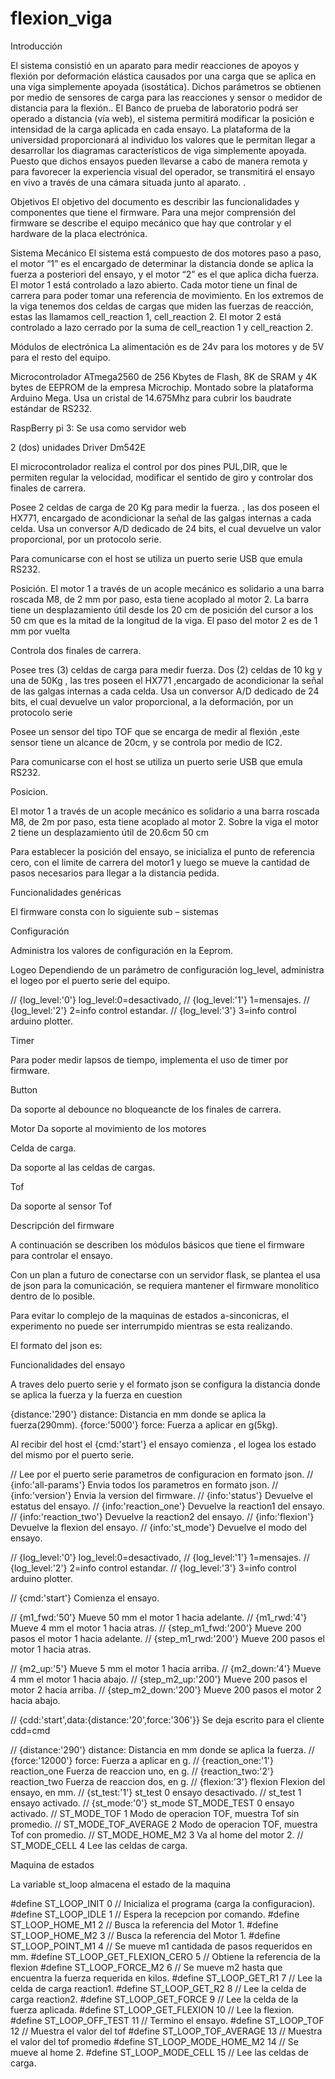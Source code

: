 # flexion_viga

Introducción 

El sistema consistió en un aparato para medir reacciones de apoyos y flexión por deformación elástica causados por una carga que se aplica en una viga simplemente apoyada (isostática). Dichos parámetros se obtienen por medio de sensores de carga para las reacciones y  sensor o medidor  de distancia para la flexión..
El Banco de prueba de laboratorio podrá ser operado a distancia (vía web), el sistema permitirá modificar la posición e intensidad de la carga aplicada en cada ensayo. 
La plataforma de la universidad proporcionará al individuo los valores que le permitan llegar a desarrollar los diagramas característicos de viga simplemente apoyada.
Puesto que dichos ensayos pueden llevarse a cabo de manera remota y para favorecer la experiencia visual del operador, se transmitirá el ensayo en vivo a través de una cámara situada junto al aparato.
.



Objetivos
El objetivo del documento es describir las funcionalidades y componentes que tiene el
firmware.
Para una mejor comprensión del firmware se describe el equipo mecánico que hay que
controlar y el hardware de la placa electrónica.

Sistema Mecánico
El sistema está compuesto  de dos motores paso a paso, el motor “1” es el encargado de determinar la distancia  donde se aplica la fuerza a posteriori del ensayo, y el motor “2” es el que aplica dicha fuerza.
El motor 1  está controlado a lazo abierto.
Cada motor tiene un final de carrera para poder tomar una referencia de movimiento.
En los extremos de la viga tenemos dos celdas de cargas que miden las fuerzas de reacción, estas las llamamos   cell_reaction 1, cell_reaction 2.
El motor 2 está controlado a lazo cerrado por la suma de  cell_reaction 1 y cell_reaction 2.

 
Módulos de electrónica
La alimentación es de 24v  para los motores y de 5V para el resto del equipo.

Microcontrolador ATmega2560 de 256 Kbytes de Flash, 8K de SRAM y 4K bytes de EEPROM de la empresa Microchip. Montado sobre la plataforma Arduino Mega. Usa un cristal de 14.675Mhz para cubrir los baudrate estándar de RS232.

RaspBerry pi 3: Se usa como servidor web 

2 (dos) unidades  Driver Dm542E 


El microcontrolador realiza el control por dos pines PUL,DIR,  que le permiten regular la velocidad, modificar el sentido de giro y controlar dos finales de carrera. 


Posee 2 celdas de carga de 20 Kg para medir la fuerza. , las dos poseen el HX771, encargado de acondicionar la señal de las galgas internas a cada celda. Usa un conversor A/D dedicado de 24 bits, el cual devuelve un valor proporcional,  por un protocolo serie.

Para comunicarse con el host se utiliza un puerto serie USB que emula  RS232.

Posición.
El motor 1 a través de un acople mecánico es solidario a una barra roscada M8, de 2 mm por paso, esta tiene acoplado al motor 2. La barra tiene un desplazamiento útil desde los 20 cm de posición del cursor a los 50 cm que es la mitad de la longitud de la viga. El paso del motor 2 es de 1 mm  por vuelta


Controla dos finales de carrera. 

Posee tres (3)  celdas de carga para medir fuerza. Dos (2) celdas  de  10 kg y una de 50Kg , las tres poseen el HX771 ,encargado de acondicionar la señal de las galgas  internas a cada celda. Usa un conversor A/D dedicado de 24 bits, el cual devuelve un valor proporcional, a la deformación, por un protocolo serie 

Posee un sensor del tipo TOF que se encarga de medir al flexión  ,este sensor tiene un alcance de 20cm, y se controla por medio de IC2.

Para comunicarse con el host se utiliza un puerto serie USB que emula  RS232.

Posicion.

El motor 1 a través de un acople mecánico es solidario a una barra roscada M8, de 2m por paso, esta tiene acoplado al motor 2. Sobre la viga el motor 2  tiene un desplazamiento útil de 20.6cm 50 cm
 

Para establecer la posición del ensayo, se inicializa el punto de referencia cero, con el limite de carrera del motor1 y luego se mueve la cantidad de pasos necesarios para llegar a la distancia pedida.



 Funcionalidades genéricas

El firmware consta con lo siguiente sub – sistemas 

Configuración

Administra los valores de configuración en la Eeprom.


Logeo
Dependiendo de un parámetro  de configuración  log_level, administra el logeo por el puerto serie del equipo. 

// {log_level:'0'}       log_level:0=desactivado,
// {log_level:'1'}                 1=mensajes.
// {log_level:'2'}                 2=info control estandar.
// {log_level:'3'}                 3=info control arduino plotter.


Timer

Para poder medir lapsos de tiempo, implementa el uso de timer por firmware.

Button 

Da soporte al debounce no bloqueancte de los finales de carrera.

Motor
Da soporte al movimiento de los motores 

Celda de carga.

Da soporte al las celdas de cargas.

Tof

Da soporte al sensor Tof

Descripción del firmware

A continuación se describen los módulos básicos que tiene el firmware para controlar el ensayo. 

Con un plan a futuro de conectarse con un servidor flask, se plantea el usa de json para la comunicación, se requiera mantener el firmware monolítico dentro de lo posible. 

Para evitar lo complejo de la maquinas de estados a-sinconicras, el experimento no puede ser interrumpido mientras se esta realizando.

El formato del json es:


Funcionalidades del ensayo

A traves delo puerto serie y el formato json se configura la distancia donde se aplica la fuerza y la fuerza en cuestion 

{distance:'290'}      distance: Distancia en mm donde se aplica la fuerza(290mm).
{force:'5000'}        force: Fuerza a aplicar en g(5kg).



Al recibir del host el {cmd:'start'} el ensayo comienza , el logea los estado del mismo por el puerto serie.

// Lee por el puerto serie parametros de configuracion en formato json.
// {info:'all-params'}   Envia todos los parametros en formato json.
// {info:'version'}      Envia  la version del firmware.
// {info:'status'}       Devuelve el estatus del ensayo.
// {info:'reaction_one'}    Devuelve la reaction1 del ensayo.
// {info:'reaction_two'}    Devuelve la reaction2 del ensayo.
// {info:'flexion'}      Devuelve la flexion del ensayo.
// {info:'st_mode'}      Devuelve el modo del ensayo.


// {log_level:'0'}       log_level:0=desactivado,
// {log_level:'1'}                 1=mensajes.
// {log_level:'2'}                 2=info control estandar.
// {log_level:'3'}                 3=info control arduino plotter.

// {cmd:'start'}       Comienza el ensayo.

// {m1_fwd:'50'}           Mueve 50 mm el motor 1 hacia adelante.
// {m1_rwd:'4'}            Mueve 4 mm el motor 1 hacia atras.
// {step_m1_fwd:'200'}     Mueve 200 pasos el motor 1 hacia adelante.
// {step_m1_rwd:'200'}     Mueve 200 pasos el motor 1 hacia atras.


// {m2_up:'5'}              Mueve 5 mm el motor 1 hacia arriba.
// {m2_down:'4'}            Mueve 4 mm el motor 1 hacia abajo.
// {step_m2_up:'200'}       Mueve 200 pasos el motor 2 hacia arriba.
// {step_m2_down:'200'}     Mueve 200 pasos el motor 2 hacia abajo.

// {cdd:'start',data:{distance:'20',force:'306'}}  Se deja escrito para el cliente cdd=cmd


// {distance:'290'}      distance:     Distancia en mm donde se aplica la fuerza.
// {force:'12000'}       force:        Fuerza a aplicar en g.
// {reaction_one:'1'}    reaction_one  Fuerza de reaccion uno, en g.
// {reaction_two:'2'}    reaction_two  Fuerza de reaccion dos, en g.
// {flexion:'3'}         flexion       Flexion del ensayo, en mm.
// {st_test:'1'}         st_test       0 ensayo desactivado. 
//                       st_test       1 ensayo activado. 
// {st_mode:'0'}         st_mode       ST_MODE_TEST                    0  ensayo activado.
//                                     ST_MODE_TOF                     1  Modo de operacion TOF, muestra Tof sin promedio.
//                                     ST_MODE_TOF_AVERAGE             2  Modo de operacion TOF, muestra Tof con promedio.
//                                     ST_MODE_HOME_M2                 3  Va al home del motor 2. 
//                                     ST_MODE_CELL                    4  Lee las celdas de carga.

Maquina de estados 


La variable st_loop almacena el estado de la maquina


#define ST_LOOP_INIT                    0     // Inicializa el programa (carga la configuracion).
#define ST_LOOP_IDLE                    1     // Espera la recepcion por comando.
#define ST_LOOP_HOME_M1                 2     // Busca la referencia del Motor 1.
#define ST_LOOP_HOME_M2                 3     // Busca la referencia del Motor 1.
#define ST_LOOP_POINT_M1                4     // Se mueve m1 cantidada de pasos requeridos en mm.
#define ST_LOOP_GET_FLEXION_CERO        5     // Obtiene la referencia de la flexion
#define ST_LOOP_FORCE_M2                6     // Se mueve m2 hasta que encuentra la fuerza requerida en kilos.
#define ST_LOOP_GET_R1                  7     // Lee la celda de carga reaction1. 
#define ST_LOOP_GET_R2                  8     // Lee la celda de carga reaction2. 
#define ST_LOOP_GET_FORCE               9     // Lee la celda de la fuerza aplicada.
#define ST_LOOP_GET_FLEXION             10    // Lee la flexion. 
#define ST_LOOP_OFF_TEST                11    // Termino el ensayo.
#define ST_LOOP_TOF                     12    // Muestra el valor del tof
#define ST_LOOP_TOF_AVERAGE             13    // Muestra el valor del tof promedio 
#define ST_LOOP_MODE_HOME_M2            14    // Se mueve al home 2.
#define ST_LOOP_MODE_CELL               15    // Lee las celdas de carga.






